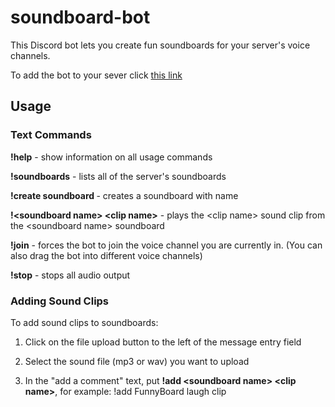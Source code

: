 # soundboard-bot

This Discord bot lets you create fun soundboards for your server's voice channels. 

To add the bot to your sever click [this link](https://discordapp.com/oauth2/authorize?client_id=203881621076574208&scope=bot&permissions=8)

## Usage


### Text Commands
**!help** - show information on all usage commands

**!soundboards** - lists all of the server's soundboards

**!create soundboard <soundboard name>** - creates a soundboard with name <soundboard name>

**!\<soundboard name\> \<clip name\>** - plays the \<clip name\> sound clip from the \<soundboard name\> soundboard

**!join** - forces the bot to join the voice channel you are currently in. (You can also drag the bot into different voice channels)

**!stop** - stops all audio output


### Adding Sound Clips

To add sound clips to soundboards:

1.  Click on the file upload button to the left of the message entry field

2.  Select the sound file (mp3 or wav) you want to upload

3.  In the "add a comment" text, put **!add <soundboard name\> \<clip name\>**, for example: !add FunnyBoard laugh clip


